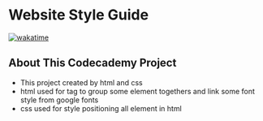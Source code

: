 Website Style Guide
==

[![wakatime](https://wakatime.com/badge/github/Sivavet/website-style-guide.svg)](https://wakatime.com/badge/github/Sivavet/website-style-guide)

## About This Codecademy Project
+ This project created by html and css 
+ html used for tag to group some element togethers and link some font style from google fonts
+ css used for style positioning all element in html